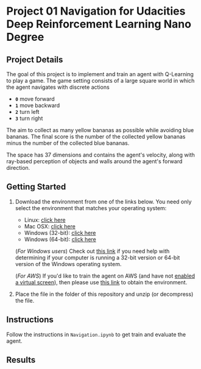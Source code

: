 # Project 01 Navigation for Udacities Deep Reinforcement Learning Nano Degree

## Project Details
The goal of this project is to implement and train an agent with Q-Learning to play a game. The game setting consists of a large square world in which the agent navigates with discrete actions 
- **`0`** move forward
- **`1`** move backward 
- **`2`** turn left
- **`3`** turn right

The aim to collect as many yellow bananas as possible while avoiding blue bananas. The final score is the number of the collected yellow bananas minus the number of the collected blue bananas.

The space has 37 dimensions and contains the agent's velocity, along with ray-based perception of objects and walls around the agent's forward direction.

## Getting Started


1. Download the environment from one of the links below.  You need only select the environment that matches your operating system:
    - Linux: [click here](https://s3-us-west-1.amazonaws.com/udacity-drlnd/P1/Banana/Banana_Linux.zip)
    - Mac OSX: [click here](https://s3-us-west-1.amazonaws.com/udacity-drlnd/P1/Banana/Banana.app.zip)
    - Windows (32-bit): [click here](https://s3-us-west-1.amazonaws.com/udacity-drlnd/P1/Banana/Banana_Windows_x86.zip)
    - Windows (64-bit): [click here](https://s3-us-west-1.amazonaws.com/udacity-drlnd/P1/Banana/Banana_Windows_x86_64.zip)
    
    (_For Windows users_) Check out [this link](https://support.microsoft.com/en-us/help/827218/how-to-determine-whether-a-computer-is-running-a-32-bit-version-or-64) if you need help with determining if your computer is running a 32-bit version or 64-bit version of the Windows operating system.

    (_For AWS_) If you'd like to train the agent on AWS (and have not [enabled a virtual screen](https://github.com/Unity-Technologies/ml-agents/blob/master/docs/Training-on-Amazon-Web-Service.md)), then please use [this link](https://s3-us-west-1.amazonaws.com/udacity-drlnd/P1/Banana/Banana_Linux_NoVis.zip) to obtain the environment.

2. Place the file in the folder of this repository and unzip (or decompress) the file. 

## Instructions

Follow the instructions in `Navigation.ipynb` to get train and evaluate the agent.


## Results
